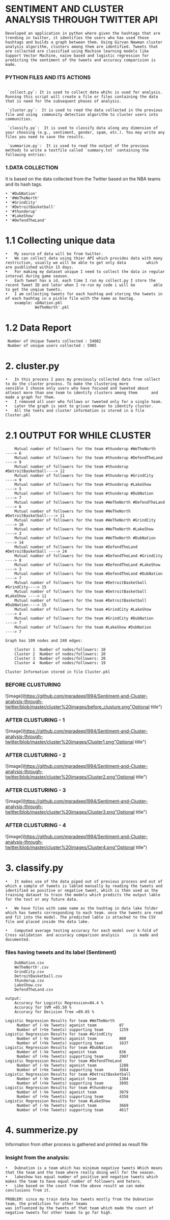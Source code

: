 # SENTIMENT AND CLUSTER ANALYSIS THROUGH TWITTER API	

```
Developed an application in python where given the hashtags that are trending in twitter, it identifies the users who has used those hashtags and builds a graph between them. Using Girvan Newman cluster analysis algorithm, clusters among them are identified. Tweets that are collected are classified using Machine learning models like Support Vector Machine, naïve based and logistic regression for predicting the sentiment of the tweets and accuracy comparision is made.
```

### PYTHON FILES AND ITS ACTIONS

```

 `collect.py`: It is used to collect data whihc is used for analysis. Running this script will create a file or files containing the data that is need for the subsequent phases of analysis.

 `cluster.py`:  It is used to read the data collected in the previous file and using  community detection algorithm to cluster users into communities. 

 `classify.py`:  It is used to classify data along any dimension of your choosing (e.g., sentiment, gender, spam, etc.). You may write any files you need to save the results.

 `summarize.py`:  It is used to read the output of the previous methods to write a textfile called `summary.txt` containing the following entries:

```


### 1.DATA COLLECTION

It is based on the data collected from the Twitter based on the NBA teams and its hash tags.


```
• '#DubNation'
• '#WeTheNorth'
• '#GrindCity'
• '#DetroitBasketball'
• '#thunderup'
• '#LakeShow'
• '#DefendTheLand'
```

# 1.1 Collecting unique data 

```
•	My source of data will be from twitter. 
•	We can collect data using thier API which provides data with many restriction, usually we will be able to get only data 		which are pusblished within 15 days. 
•	For making my dataset unique I need to collect the data in regular interval during game season. 
•	Each tweet has a id, each time I run my collect.py I store the recent Tweet ID and later when I re-run my code i will be 		able to get the unqiue tweets. 
•	I am collecting tweets for each hashtag and storing the tweets in of each hashtag in a pickle file with the name as hastag.
	example: ubNation.pkl
			 WeTheNorth'.pkl

```

# 1.2 Data Report

```
 Number of Unique Tweets collected : 54082
 Number of unique users collected : 5985
```

# 2. cluster.py

```
•	In this process I pass my previously collected data from collect to do the cluster process. To make the clustering more 		sensible I choose only users who have focused and tweeted about atleast more than one team to identify clusters among them 		and made a graph for them.
•	I removed all user who follows or tweeted only for a single team.
•	Later the graph is sent to grivan newman to identify cluster.
•	All the teets and cluster information is stored in a file Cluster.pkl
```

# 2.1 OUTPUT FOR WHILE CLUSTER

```
	Mutual number of followers for the team #thunderup #WeTheNorth		 ----> 6
	Mutual number of followers for the team #thunderup #DefendTheLand 	 ----> 9
	Mutual number of followers for the team #thunderup #DetroitBasketball----> 12
	Mutual number of followers for the team #thunderup #GrindCity 		 ----> 9
	Mutual number of followers for the team #thunderup #LakeShow 		 ----> 5
	Mutual number of followers for the team #thunderup #DubNation 		 ----> 7
	Mutual number of followers for the team #WeTheNorth #DefendTheLand 	 ----> 6
	Mutual number of followers for the team #WeTheNorth #DetroitBasketball----> 11
	Mutual number of followers for the team #WeTheNorth #GrindCity 		 ----> 16
	Mutual number of followers for the team #WeTheNorth #LakeShow		 ----> 3
	Mutual number of followers for the team #WeTheNorth #DubNation     	 ----> 14
	Mutual number of followers for the team #DefendTheLand #DetroitBasketball ----> 24
	Mutual number of followers for the team #DefendTheLand #GrindCity    ----> 8
	Mutual number of followers for the team #DefendTheLand #LakeShow 	 ----> 3
	Mutual number of followers for the team #DefendTheLand #DubNation 	 ----> 7
	Mutual number of followers for the team #DetroitBasketball #GrindCity----> 15
	Mutual number of followers for the team #DetroitBasketball #LakeShow ----> 11
	Mutual number of followers for the team #DetroitBasketball #DubNation----> 15
	Mutual number of followers for the team #GrindCity #LakeShow 		 ----> 4
	Mutual number of followers for the team #GrindCity #DubNation 		 ----> 7
	Mutual number of followers for the team #LakeShow #DubNation  		 ----> 7

Graph has 109 nodes and 240 edges:

	Cluster 1  Number of nodes/followers: 18
	Cluster 2  Number of nodes/followers: 20
	Cluster 3  Number of nodes/followers: 20
	Cluster 4  Number of nodes/followers: 19

Cluster Information stored in file Cluster.pkl 
```

### BEFORE CLUSTURING
![image](https://github.com/mpradeep1994/Sentiment-and-Cluster-analysis-through-twitter/blob/master/cluster%20images/before_clusture.png"Optional title")
### AFTER CLUSTURING - 1
![image](https://github.com/mpradeep1994/Sentiment-and-Cluster-analysis-through-twitter/blob/master/cluster%20images/Cluster1.png"Optional title")
### AFTER CLUSTURING - 2
![image](https://github.com/mpradeep1994/Sentiment-and-Cluster-analysis-through-twitter/blob/master/cluster%20images/Cluster2.png"Optional title")
### AFTER CLUSTURING - 3
![image](https://github.com/mpradeep1994/Sentiment-and-Cluster-analysis-through-twitter/blob/master/cluster%20images/Cluster3.png"Optional title")
### AFTER CLUSTURING - 4
![image](https://github.com/mpradeep1994/Sentiment-and-Cluster-analysis-through-twitter/blob/master/cluster%20images/Cluster4.png"Optional title")


# 3. classify.py

```
•	It makes use of the data piped out of previous process and out of which a sample of tweets is labled manually by reading the tweets and identified as positive or negative tweet, which is then used as the training dataset to train the models which predicts the output lable for the test or any future data.

•	We have files with same name as the hashtag in data lake folder which has tweets corresponding to each team. once the tweets are read and fit into the model. The predicted lable is attached to the CSV file and placed inside the data lake. 

•	Computed average testing accuracy for each model over k-fold of Cross validation  and accuracy comparison analysis 		is made and documented.
```
### files having tweets and its label (Sentiment)
```
	DubNation.csv
	WeTheNorth'.csv
	GrindCity.csv
	DetroitBasketball.csv
	thunderup.csv
	LakeShow.csv
	DefendTheLand.csv

output:
	Accuracy for Logistic Regression=84.4 %
	Accuracy for SVM =85.50 %
	Accuracy for Decision Tree =89.65 %

Logistic Regression Results for team #WeTheNorth
	 Number of (-Ve Tweets) aganist team          87
	 Number of (+Ve Tweets) supporting team       1259
Logistic Regression Results for team #GrindCity
	 Number of (-Ve Tweets) aganist team 		  800
	 Number of (+Ve Tweets) supporting team	      1637
Logistic Regression Results for team #DubNation
	 Number of (-Ve Tweets) aganist team 		  836
	 Number of (+Ve Tweets) supporting team	      2907
Logistic Regression Results for team #DefendTheLand
	 Number of (-Ve Tweets) aganist team 		  1288
	 Number of (+Ve Tweets) supporting team		  3684
Logistic Regression Results for team #DetroitBasketball
	 Number of (-Ve Tweets) aganist team 		  1304
	 Number of (+Ve Tweets) supporting team       3895
Logistic Regression Results for team #thunderup
	 Number of (-Ve Tweets) aganist team 		  3079
	 Number of (+Ve Tweets) supporting team		  4358
Logistic Regression Results for team #LakeShow
	 Number of (-Ve Tweets) aganist team 		  3669
	 Number of (+Ve Tweets) supporting team 	  4617

```
 
# 4. summerize.py

Information from other process is gathered and printed as result file

### Insight from the analysis:
```
•	Dubnation is a team which has minimum negative tweets Which means that the team and the team where really doing well for the season.
•	lakeshow has equal number of positive and negative tweets which makes the team to have equal number of followers and haters.
•	Like based on the count from the above result we can make conclusions from it. 

PROBLEM: since my train data has tweets mostly from the Dubnation team, the prediction for other teams 
was influenzed by the tweets of that team which made the count of negative tweets for other teams to go far high.
```
